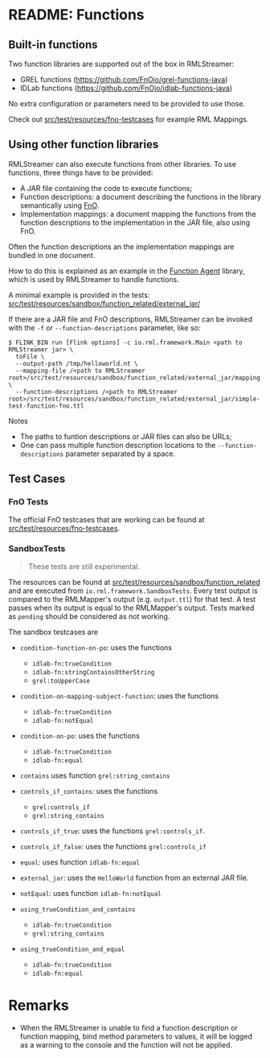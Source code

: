 # README: Functions

## Built-in functions

Two function libraries are supported out of the box in RMLStreamer:
* GREL functions (<https://github.com/FnOio/grel-functions-java>)
* IDLab functions (<https://github.com/FnOio/idlab-functions-java>)

No extra configuration or parameters need to be provided to use those.

Check out [src/test/resources/fno-testcases](../src/test/resources/fno-testcases) for example RML Mappings.

## Using other function libraries

RMLStreamer can also execute functions from other libraries.
To use functions, three things have to be provided:

* A JAR file containing the code to execute functions;
* Function descriptions: a document describing the functions in the library semantically using [FnO](https://fno.io/).
* Implementation mappings: a document mapping the functions from the function descriptions
  to the implementation in the JAR file, also using FnO.

Often the function descriptions an the implementation mappings are bundled in one document.

How to do this is explained as an example in the [Function Agent](https://github.com/FnOio/function-agent-java#example)
library, which is used by RMLStreamer to handle functions.

A minimal example is provided in the tests: [src/test/resources/sandbox/function_related/external_jar/](../src/test/resources/sandbox/function_related/external_jar)

If there are a JAR file and FnO descriptions, RMLStreamer can be invoked with the `-f` or `--function-descriptions`
parameter, like so:

```shell
$ FLINK_BIN run [Flink options] -c io.rml.framework.Main <path to RMLStreamer jar> \
  toFile \
  --output-path /tmp/helloworld.nt \
  --mapping-file /<path to RMLStreamer root>/src/test/resources/sandbox/function_related/external_jar/mapping.ttl \
  --function-descriptions /<path to RMLStreamer root>/src/test/resources/sandbox/function_related/external_jar/simple-test-function-fno.ttl
```

Notes
- The paths to funtion descriptions or JAR files can also be URLs;
- One can pass multiple function description locations to the `--function-descriptions` parameter separated by a space.

## Test Cases
### FnO Tests
The official FnO testcases that are working can be found at [src/test/resources/fno-testcases](../src/test/resources/fno-testcases). 

### SandboxTests
> These tests are still experimental.

The resources can be found at [src/test/resources/sandbox/function_related](../src/test/resources/sandbox/function_related)
and are executed from `io.rml.framework.SandboxTests`.
Every test output is compared to the RMLMapper's output (e.g. `output.ttl`) for that test. A test passes when its output is equal to the RMLMapper's output.
Tests marked as `pending` should be considered as not working.<br>

The sandbox testcases are
- `condition-function-on-po`: uses the functions
    - `idlab-fn:trueCondition`
    - `idlab-fn:stringContainsOtherString` 
    - `grel:toUpperCase`
  
- `condition-on-mapping-subject-function`: uses the functions
    - `idlab-fn:trueCondition`
    - `idlab-fn:notEqual` 

- `condition-on-po`: uses the functions
    - `idlab-fn:trueCondition`
    - `idlab-fn:equal` 
    

- `contains` uses function  `grel:string_contains`

- `controls_if_contains`: uses the functions
    - `grel:controls_if`
    - `grel:string_contains`

- `controls_if_true`: uses the functions `grel:controls_if`. 
    
- `controls_if_false`: uses the functions `grel:controls_if`
    
- `equal`: uses function `idlab-fn:equal`

- `external_jar`: uses the `HelloWorld` function from an external JAR file.

- `notEqual`: uses function `idlab-fn:notEqual`

- `using_trueCondition_and_contains`
    - `idlab-fn:trueCondition`
    - `grel:string_contains` 
    
- `using_trueCondition_and_equal`
    - `idlab-fn:trueCondition`
    - `idlab-fn:equal` 

# Remarks
- When the RMLStreamer is unable to find a function description or function mapping, bind method parameters to values, it will be logged as a warning to the console
  and the function will not be applied.
 